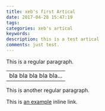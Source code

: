 ```yaml
---
title: xeb's first Artical
date: 2017-04-28 15:47:19
tags:
categories: xeb's artical
keywords:
description: this is a test artical
comments: just test.
---
```

This is a regular paragraph.

<table>
    <tr>
        <td>bla bla bla bla bla...</td>
    </tr>
</table>

This is another regular paragraph.

This is [an example](http://www.baidu.com/ "Baidu") inline link.